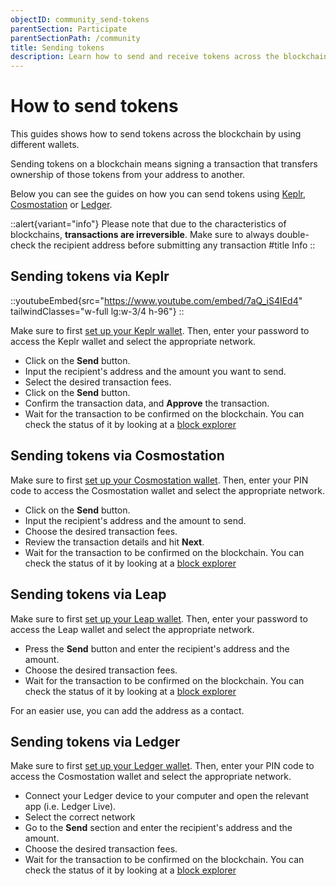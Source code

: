 ```yaml
---
objectID: community_send-tokens
parentSection: Participate
parentSectionPath: /community
title: Sending tokens
description: Learn how to send and receive tokens across the blockchain.
---
```


# How to send tokens

This guides shows how to send tokens across the blockchain by using different wallets.


Sending tokens on a blockchain means signing a transaction that transfers ownership of those tokens from your address to another.

Below you can see the guides on how you can send tokens using [Keplr](/community/wallet-setup/keplr-setup), [Cosmostation](/community/wallet-setup/cosmostation-setup) or [Ledger](/community/wallet-setup/ledger-setup).

::alert{variant="info"}
Please note that due to the characteristics of blockchains, **transactions are irreversible**. Make sure to always double-check the recipient address before submitting any transaction
#title
Info
::


## Sending tokens via Keplr

::youtubeEmbed{src="https://www.youtube.com/embed/7aQ_iS4IEd4" tailwindClasses="w-full lg:w-3/4 h-96"}
::

Make sure to first [set up your Keplr wallet](/community/wallet-setup/keplr-setup).
Then, enter your password to access the Keplr wallet and select the appropriate network.

- Click on the **Send** button.
- Input the recipient's address and the amount you want to send.
- Select the desired transaction fees.
- Click on the **Send** button.
- Confirm the transaction data, and **Approve** the transaction.
- Wait for the transaction to be confirmed on the blockchain. You can check the status of it by looking at a [block explorer](/resources/blockexplorers)


## Sending tokens via Cosmostation

Make sure to first [set up your Cosmostation wallet](/community/wallet-setup/cosmostation-setup).
Then, enter your PIN code to access the Cosmostation wallet and select the appropriate network.

- Click on the **Send** button.
- Input the recipient's address and the amount to send.
- Choose the desired transaction fees.
- Review the transaction details and hit **Next**.
- Wait for the transaction to be confirmed on the blockchain. You can check the status of it by looking at a [block explorer](/resources/blockexplorers)

## Sending tokens via Leap 

Make sure to first [set up your Leap wallet](/community/wallet-setup/leap-setup).
Then, enter your password to access the Leap wallet and select the appropriate network.

- Press the **Send** button and enter the recipient's address and the amount.
- Choose the desired transaction fees.
- Wait for the transaction to be confirmed on the blockchain. You can check the status of it by looking at a [block explorer](/resources/blockexplorers)

For an easier use, you can add the address as a contact.

## Sending tokens via Ledger 

Make sure to first [set up your Ledger wallet](/community/wallet-setup/ledger-setup).
Then, enter your PIN code to access the Cosmostation wallet and select the appropriate network.

- Connect your Ledger device to your computer and open the relevant app (i.e. Ledger Live).
- Select the correct network
- Go to the **Send** section and enter the recipient's address and the amount.
- Choose the desired transaction fees.
- Wait for the transaction to be confirmed on the blockchain. You can check the status of it by looking at a [block explorer](/resources/blockexplorers)
